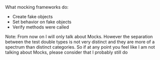 What mocking frameworks do:

* Create fake objects
* Set behavior on fake objects
* Verify methods were called

Note:
From now on I will only talk about Mocks. However the separation between the test double types is not very distinct
and they are more of a spectrum than distinct categories. So if at any point you feel like I am not talking about Mocks, 
please consider that I probably still do
